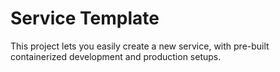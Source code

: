 # Service Template

This project lets you easily create a new service, with pre-built containerized development and production setups.
